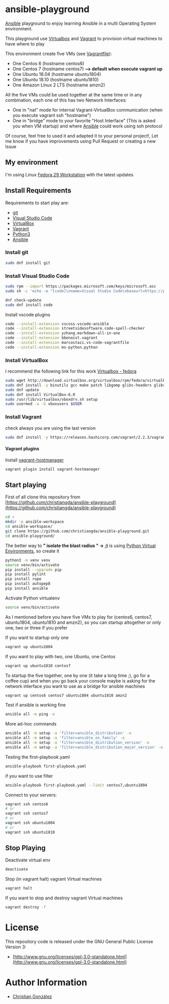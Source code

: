 # ansible-playground

[Ansible](https://www.ansible.com/) playground to enjoy learning Ansible in a multi Operating System environment.

This playground use [Virtualbox](https://www.virtualbox.org/) and [Vagrant](https://www.vagrantup.com) to provision virtual machines
to have where to play

This environment create five VMs (see [Vagrantfile](Vagrantfile)):

* One Centos 6 (hostname centos6)
* One Centos 7 (hostname centos7) **--> default when execute vagrant up**
* One Ubuntu 18.04 (hostname ubuntu1804)
* One Ubuntu 18.10 (hostname ubuntu1810)
* One Amazon Linux 2 LTS (hostname amzn2)

All the five VMs could be used together at the same time or in any combination, each one of this has
two Network Interfaces:

* One in "nat" mode for internal Vagrant-VirtualBox communication (when you execute vagrant ssh "hostname")
* One in "bridge" mode to your favorite "Host Interface" (This is asked you when VM startup) and where [Ansible](https://www.ansible.com/) could work using ssh protocol

Of course, feel free to used it and adapted it to your personal project!, Let me know if you have
improvements using Pull Request or creating a new Issue

## My environment

I'm using Linux [Fedora 29 Workstation](https://getfedora.org/workstation) with the latest updates

## Install Requirements

Requirements to start play are:

* [git](https://git-scm.com/)
* [Visual Studio Code](https://code.visualstudio.com/)
* [VirtualBox](https://www.virtualbox.org/)
* [Vagrant](https://www.vagrantup.com)
* [Python3](https://www.python.org)
* [Ansible](https://www.ansible.com/)

### Install git

```bash
sudo dnf install git
```

### Install Visual Studio Code

```bash
sudo rpm --import https://packages.microsoft.com/keys/microsoft.asc
sudo sh -c 'echo -e "[code]\nname=Visual Studio Code\nbaseurl=https://packages.microsoft.com/yumrepos/vscode\nenabled=1\ngpgcheck=1\ngpgkey=https://packages.microsoft.com/keys/microsoft.asc" > /etc/yum.repos.d/vscode.repo'

dnf check-update
sudo dnf install code
```

Install vscode plugins

```bash
code --install-extension vscoss.vscode-ansible
code --install-extension streetsidesoftware.code-spell-checker
code --install-extension yzhang.markdown-all-in-one
code --install-extension bbenoist.vagrant
code --install-extension marcostazi.vs-code-vagrantfile
code --install-extension ms-python.python
```

### Install VirtualBox

I recommend the following link for this work [Virtualbox - fedora](https://www.if-not-true-then-false.com/2010/install-virtualbox-with-yum-on-fedora-centos-red-hat-rhel/)

```bash
sudo wget http://download.virtualbox.org/virtualbox/rpm/fedora/virtualbox.repo -O /etc/yum.repos.d/virtualbox.repo
sudo dnf install -y binutils gcc make patch libgomp glibc-headers glibc-devel kernel-headers kernel-devel dkms qt5-qtx11extras libxkbcommon
sudo dnf update
sudo dnf install VirtualBox-6.0
sudo /usr/lib/virtualbox/vboxdrv.sh setup
sudo usermod -a -G vboxusers $USER
```

### Install Vagrant

check always you are using the last version

```bash
sudo dnf install -y https://releases.hashicorp.com/vagrant/2.2.3/vagrant_2.2.3_x86_64.rpm
```

#### Vagrant plugins

Install [vagrant-hostmanager](https://github.com/devopsgroup-io/vagrant-hostmanager)

```bash
vagrant plugin install vagrant-hostmanager
```

## Start playing

First of all clone this repository from [https://github.com/christiangda/ansible-playground](https://github.com/christiangda/ansible-playground)

```bash
cd ~
mkdir -p ansible-workspace
cd ansible-workspace/
git clone https://github.com/christiangda/ansible-playground.git
cd ansible-playground/
```

The better way to **" isolate the blast radius " -> ;)** is using [Python Virtual Environments](https://docs.python.org/3/library/venv.html), so create it

```bash
python3 -m venv venv
source venv/bin/activate
pip install --upgrade pip
pip install pylint
pip install rope
pip install autopep8
pip install ansible
```

Activate Python virtualenv

```bash
source venv/bin/activate
```

As I mentioned before you have five VMs to play for (centos6, centos7, ubuntu1804, ubuntu1810 and amzn2), so
you can startup altogether or only one, two or three if you prefer

If you want to startup only one

```bash
vagrant up ubuntu1804
```

If you want to play with two, one Ubuntu, one Centos

```bash
vagrant up ubuntu1810 centos7
```

To startup the five together, one by one (it take a long time ;), go for a coffee cup) and when you go back
your console maybe is asking for the network interface you want to use as a
bridge for ansible machines

```bash
vagrant up centos6 centos7 ubuntu1804 ubuntu1810 amzn2
```

Test if ansible is working fine

```bash
ansible all -m ping -o
```

More ad-hoc commands

```bash
ansible all -m setup -a 'filter=ansible_distribution' -o
ansible all -m setup -a 'filter=ansible_os_family' -o
ansible all -m setup -a 'filter=ansible_distribution_version' -o
ansible all -m setup -a 'filter=ansible_distribution_major_version' -o
```

Testing the first-playbook.yaml

```bash
ansible-playbook first-playbook.yaml
```

if you want to use filter

```bash
ansible-playbook first-playbook.yaml --limit centos7,ubuntu1804
```

Connect to your servers:

```bash
vagrant ssh centos6
# or
vagrant ssh centos7
# or
vagrant ssh ubuntu1804
# or
vagrant ssh ubuntu1810
```

## Stop Playing

Deactivate virtual env

```bash
deactivate
```

Stop (in vagrant halt) vagrant Virtual machines

```bash
vagrant halt
```

If you want to stop and destroy vagrant Virtual machines

```bash
vagrant destroy -f
```

# License

This repository code is released under the GNU General Public License Version 3:

* [http://www.gnu.org/licenses/gpl-3.0-standalone.html](http://www.gnu.org/licenses/gpl-3.0-standalone.html)

# Author Information

* [Christian González](https://github.com/christiangda)
